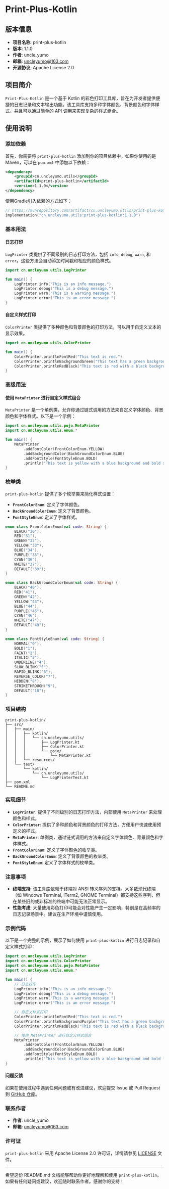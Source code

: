 # Print-Plus-Kotlin

## 版本信息

- **项目名称**: print-plus-kotlin
- **版本**: 1.1.0
- **作者**: uncle_yumo
- **邮箱**: uncleyumo@163.com
- **开源协议**: Apache License 2.0

## 项目简介

`Print-Plus-Kotlin` 是一个基于 Kotlin 的彩色打印工具库，旨在为开发者提供便捷的日志记录和文本输出功能。该工具库支持多种字体颜色、背景颜色和字体样式，并且可以通过简单的 API 调用来实现复杂的样式组合。

## 使用说明

### 添加依赖

首先，你需要将 `print-plus-kotlin` 添加到你的项目依赖中。如果你使用的是 Maven，可以在 `pom.xml` 中添加以下依赖：

```xml
<dependency>
    <groupId>cn.uncleyumo.utils</groupId>
    <artifactId>print-plus-kotlin</artifactId>
    <version>1.1.0</version>
</dependency>
```

使用Gradle引入依赖的方式如下：
```kts
// https://mvnrepository.com/artifact/cn.uncleyumo.utils/print-plus-kotlin
implementation("cn.uncleyumo.utils:print-plus-kotlin:1.1.0")
```

### 基本用法

#### 日志打印

`LogPrinter` 类提供了不同级别的日志打印方法，包括 `info`, `debug`, `warn`, 和 `error`。这些方法会自动添加时间戳和相应的颜色样式。

```kotlin
import cn.uncleyumo.utils.LogPrinter

fun main() {
    LogPrinter.info("This is an info message.")
    LogPrinter.debug("This is a debug message.")
    LogPrinter.warn("This is a warning message.")
    LogPrinter.error("This is an error message.")
}
```

#### 自定义样式打印

`ColorPrinter` 类提供了多种颜色和背景颜色的打印方法，可以用于自定义文本的显示效果。

```kotlin
import cn.uncleyumo.utils.ColorPrinter

fun main() {
    ColorPrinter.printlnFontRed("This text is red.")
    ColorPrinter.printlnBackgroundGreen("This text has a green background.")
    ColorPrinter.printlnRedBlack("This text is red with a black background.")
}
```

### 高级用法

#### 使用 `MetaPrinter` 进行自定义样式组合

`MetaPrinter` 是一个单例类，允许你通过链式调用的方法来自定义字体颜色、背景颜色和字体样式。以下是一个示例：

```kotlin
import cn.uncleyumo.utils.pojo.MetaPrinter
import cn.uncleyumo.utils.enum.*

fun main() {
    MetaPrinter
        .addFontColor(FrontColorEnum.YELLOW)
        .addBackgroundColor(BackGroundColorEnum.BLUE)
        .addFontStyle(FontStyleEnum.BOLD)
        .println("This text is yellow with a blue background and bold style.")
}
```

### 枚举类

`print-plus-kotlin` 提供了多个枚举类来简化样式设置：

- **`FrontColorEnum`**: 定义了字体颜色。
- **`BackGroundColorEnum`**: 定义了背景颜色。
- **`FontStyleEnum`**: 定义了字体样式。

```kotlin
enum class FrontColorEnum(val code: String) {
    BLACK("30"),
    RED("31"),
    GREEN("32"),
    YELLOW("33"),
    BLUE("34"),
    PURPLE("35"),
    CYAN("36"),
    WHITE("37"),
    DEFAULT("39");
}

enum class BackGroundColorEnum(val code: String) {
    BLACK("40"),
    RED("41"),
    GREEN("42"),
    YELLOW("43"),
    BLUE("44"),
    PURPLE("45"),
    CYAN("46"),
    WHITE("47"),
    DEFAULT("49");
}

enum class FontStyleEnum(val code: String) {
    NORMAL("0"),
    BOLD("1"),
    FAINT("2"),
    ITALIC("3"),
    UNDERLINE("4"),
    SLOW_BLINK("5"),
    RAPID_BLINK("6"),
    REVERSE_COLOR("7"),
    HIDDEN("8"),
    STRIKETHROUGH("9"),
    DEFAULT("10");
}
```

### 项目结构

```
print-plus-kotlin/
├── src/
│   ├── main/
│   │   ├── kotlin/
│   │   │   └── cn.uncleyumo.utils/
│   │   │       ├── LogPrinter.kt
│   │   │       ├── ColorPrinter.kt
│   │   │       └── pojo/
│   │   │           └── MetaPrinter.kt
│   │   └── resources/
│   └── test/
│       └── kotlin/
│           └── cn.uncleyumo.utils/
│               └── LogPrinterTest.kt
├── pom.xml
└── README.md
```

### 实现细节

- **`LogPrinter`**: 提供了不同级别的日志打印方法，内部使用 `MetaPrinter` 来处理颜色和样式。
- **`ColorPrinter`**: 提供了多种颜色和背景颜色的打印方法，方便用户快速使用预定义的样式。
- **`MetaPrinter`**: 单例类，通过链式调用的方法来自定义字体颜色、背景颜色和字体样式。
- **`FrontColorEnum`**: 定义了字体颜色的枚举类。
- **`BackGroundColorEnum`**: 定义了背景颜色的枚举类。
- **`FontStyleEnum`**: 定义了字体样式的枚举类。

### 注意事项

- **终端支持**: 该工具库依赖于终端对 ANSI 转义序列的支持。大多数现代终端（如 Windows Terminal, iTerm2, GNOME Terminal）都支持这些序列，但在某些旧的或非标准的终端中可能无法正常显示。
- **性能考虑**: 大量使用彩色打印可能会对性能产生一定影响，特别是在高频率的日志记录场景中。建议在生产环境中谨慎使用。

### 示例代码

以下是一个完整的示例，展示了如何使用 `print-plus-kotlin` 进行日志记录和自定义样式打印：

```kotlin
import cn.uncleyumo.utils.LogPrinter
import cn.uncleyumo.utils.ColorPrinter
import cn.uncleyumo.utils.pojo.MetaPrinter
import cn.uncleyumo.utils.enum.*

fun main() {
    // 日志打印
    LogPrinter.info("This is an info message.")
    LogPrinter.debug("This is a debug message.")
    LogPrinter.warn("This is a warning message.")
    LogPrinter.error("This is an error message.")

    // 自定义样式打印
    ColorPrinter.printlnFontRed("This text is red.")
    ColorPrinter.printlnBackgroundPurple("This text has a green background.")
    ColorPrinter.printlnRedBlack("This text is red with a black background.")

    // 使用 MetaPrinter 进行自定义样式组合
    MetaPrinter
        .addFontColor(FrontColorEnum.YELLOW)
        .addBackgroundColor(BackGroundColorEnum.BLUE)
        .addFontStyle(FontStyleEnum.BOLD)
        .println("This text is yellow with a blue background and bold font.")
}
```

#### 问题反馈

如果在使用过程中遇到任何问题或有改进建议，欢迎提交 Issue 或 Pull Request
到 [GitHub 仓库](https://github.com/UncleYumo/print-plus-kotlin)。

### 联系作者

- **作者**: uncle_yumo
- **邮箱**: uncleyumo@163.com

### 许可证

`print-plus-kotlin` 采用 Apache License 2.0 许可证，详情请参见 [LICENSE](LICENSE) 文件。

---

希望这份 README.md 文档能够帮助你更好地理解和使用 `print-plus-kotlin`。如果有任何疑问或建议，欢迎随时联系作者。感谢你的支持！
